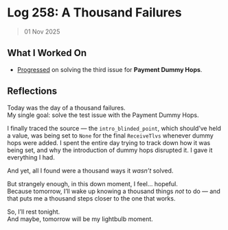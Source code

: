 # Log 258: A Thousand Failures

> 01 Nov 2025

## What I Worked On

- [Progressed] on solving the third issue for **Payment Dummy Hops**.

## Reflections

Today was the day of a thousand failures.  
My single goal: solve the test issue with the Payment Dummy Hops.

I finally traced the source — the `intro_blinded_point`, which should’ve held a
value, was being set to `None` for the final `ReceiveTlvs` whenever dummy hops
were added. I spent the entire day trying to track down how it was being set,
and why the introduction of dummy hops disrupted it. I gave it everything I had.

And yet, all I found were a thousand ways it _wasn’t_ solved.

But strangely enough, in this down moment, I feel… hopeful.  
Because tomorrow, I’ll wake up knowing a thousand things _not_ to do — and that
puts me a thousand steps closer to the one that works.

So, I’ll rest tonight.  
And maybe, tomorrow will be my lightbulb moment.

[Progressed]: https://github.com/shaavan/rust-lightning/commits/pay-dummy-20
